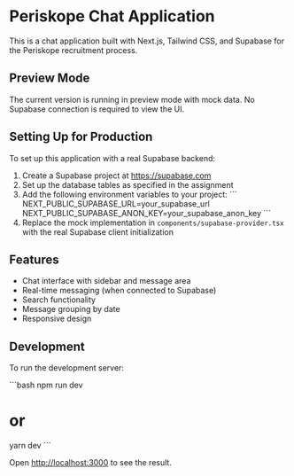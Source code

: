 # Periskope Chat Application

This is a chat application built with Next.js, Tailwind CSS, and Supabase for the Periskope recruitment process.

## Preview Mode

The current version is running in preview mode with mock data. No Supabase connection is required to view the UI.

## Setting Up for Production

To set up this application with a real Supabase backend:

1. Create a Supabase project at https://supabase.com
2. Set up the database tables as specified in the assignment
3. Add the following environment variables to your project:
   \`\`\`
   NEXT_PUBLIC_SUPABASE_URL=your_supabase_url
   NEXT_PUBLIC_SUPABASE_ANON_KEY=your_supabase_anon_key
   \`\`\`
4. Replace the mock implementation in `components/supabase-provider.tsx` with the real Supabase client initialization

## Features

- Chat interface with sidebar and message area
- Real-time messaging (when connected to Supabase)
- Search functionality
- Message grouping by date
- Responsive design

## Development

To run the development server:

\`\`\`bash
npm run dev
# or
yarn dev
\`\`\`

Open [http://localhost:3000](http://localhost:3000) to see the result.
